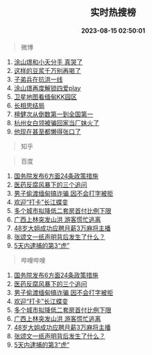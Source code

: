 <div align="center"><h2>实时热搜榜</h2><h4>2023-08-15 02:50:01</h4></div>

> 微博  

1. [涂山璟和小夭分手 真哭了](https://s.weibo.com/weibo?q=%E6%B6%82%E5%B1%B1%E7%92%9F%E5%92%8C%E5%B0%8F%E5%A4%AD%E5%88%86%E6%89%8B%20%E7%9C%9F%E5%93%AD%E4%BA%86&t=31&band_rank=1&Refer=top)<br />
2. [这样的豆浆千万别再喝了](https://s.weibo.com/weibo?q=%23%E8%BF%99%E6%A0%B7%E7%9A%84%E8%B1%86%E6%B5%86%E5%8D%83%E4%B8%87%E5%88%AB%E5%86%8D%E5%96%9D%E4%BA%86%23&t=31&band_rank=2&Refer=top)<br />
3. [子弟兵在抗洪一线](https://s.weibo.com/weibo?q=%23%E5%AD%90%E5%BC%9F%E5%85%B5%E5%9C%A8%E6%8A%97%E6%B4%AA%E4%B8%80%E7%BA%BF%23&t=31&band_rank=3&Refer=top)<br />
4. [涂山璟再度解锁四爱play](https://s.weibo.com/weibo?q=%E6%B6%82%E5%B1%B1%E7%92%9F%E5%86%8D%E5%BA%A6%E8%A7%A3%E9%94%81%E5%9B%9B%E7%88%B1play&t=31&band_rank=4&Refer=top)<br />
5. [卫星地图看缅甸KK园区](https://s.weibo.com/weibo?q=%E5%8D%AB%E6%98%9F%E5%9C%B0%E5%9B%BE%E7%9C%8B%E7%BC%85%E7%94%B8KK%E5%9B%AD%E5%8C%BA&t=31&band_rank=5&Refer=top)<br />
6. [长相思结局](https://s.weibo.com/weibo?q=%E9%95%BF%E7%9B%B8%E6%80%9D%E7%BB%93%E5%B1%80&t=31&band_rank=6&Refer=top)<br />
7. [檀健次从倒数第一到全国第一](https://s.weibo.com/weibo?q=%23%E6%AA%80%E5%81%A5%E6%AC%A1%E4%BB%8E%E5%80%92%E6%95%B0%E7%AC%AC%E4%B8%80%E5%88%B0%E5%85%A8%E5%9B%BD%E7%AC%AC%E4%B8%80%23&t=31&band_rank=7&Refer=top)<br />
8. [杭州女白领被骗回家当厂妹火了](https://s.weibo.com/weibo?q=%23%E6%9D%AD%E5%B7%9E%E5%A5%B3%E7%99%BD%E9%A2%86%E8%A2%AB%E9%AA%97%E5%9B%9E%E5%AE%B6%E5%BD%93%E5%8E%82%E5%A6%B9%E7%81%AB%E4%BA%86%23&t=31&band_rank=8&Refer=top)<br />
9. [他现在甚至都懒得张口了](https://s.weibo.com/weibo?q=%23%E4%BB%96%E7%8E%B0%E5%9C%A8%E7%94%9A%E8%87%B3%E9%83%BD%E6%87%92%E5%BE%97%E5%BC%A0%E5%8F%A3%E4%BA%86%23&t=31&band_rank=9&Refer=top)<br />

> 知乎  


> 百度  

1. [国务院发布6方面24条政策措施](https://www.baidu.com/s?wd=%E5%9B%BD%E5%8A%A1%E9%99%A2%E5%8F%91%E5%B8%836%E6%96%B9%E9%9D%A224%E6%9D%A1%E6%94%BF%E7%AD%96%E6%8E%AA%E6%96%BD&sa=fyb_news&rsv_dl=fyb_news)<br />
2. [医药反腐风暴下的三个追问](https://www.baidu.com/s?wd=%E5%8C%BB%E8%8D%AF%E5%8F%8D%E8%85%90%E9%A3%8E%E6%9A%B4%E4%B8%8B%E7%9A%84%E4%B8%89%E4%B8%AA%E8%BF%BD%E9%97%AE&sa=fyb_news&rsv_dl=fyb_news)<br />
3. [男子偷渡缅甸搞诈骗 因不会打字被拒](https://www.baidu.com/s?wd=%E7%94%B7%E5%AD%90%E5%81%B7%E6%B8%A1%E7%BC%85%E7%94%B8%E6%90%9E%E8%AF%88%E9%AA%97+%E5%9B%A0%E4%B8%8D%E4%BC%9A%E6%89%93%E5%AD%97%E8%A2%AB%E6%8B%92&sa=fyb_news&rsv_dl=fyb_news)<br />
4. [欢迎“打卡”长江蝶变](https://www.baidu.com/s?wd=%E6%AC%A2%E8%BF%8E%E2%80%9C%E6%89%93%E5%8D%A1%E2%80%9D%E9%95%BF%E6%B1%9F%E8%9D%B6%E5%8F%98&sa=fyb_news&rsv_dl=fyb_news)<br />
5. [多个城市拟降低二套房首付比例下限](https://www.baidu.com/s?wd=%E5%A4%9A%E4%B8%AA%E5%9F%8E%E5%B8%82%E6%8B%9F%E9%99%8D%E4%BD%8E%E4%BA%8C%E5%A5%97%E6%88%BF%E9%A6%96%E4%BB%98%E6%AF%94%E4%BE%8B%E4%B8%8B%E9%99%90&sa=fyb_news&rsv_dl=fyb_news)<br />
6. [广西上林突发山洪 游客慌忙逃离](https://www.baidu.com/s?wd=%E5%B9%BF%E8%A5%BF%E4%B8%8A%E6%9E%97%E7%AA%81%E5%8F%91%E5%B1%B1%E6%B4%AA+%E6%B8%B8%E5%AE%A2%E6%85%8C%E5%BF%99%E9%80%83%E7%A6%BB&sa=fyb_news&rsv_dl=fyb_news)<br />
7. [48岁大姐成功应聘月薪3万麻将主播](https://www.baidu.com/s?wd=48%E5%B2%81%E5%A4%A7%E5%A7%90%E6%88%90%E5%8A%9F%E5%BA%94%E8%81%98%E6%9C%88%E8%96%AA3%E4%B8%87%E9%BA%BB%E5%B0%86%E4%B8%BB%E6%92%AD&sa=fyb_news&rsv_dl=fyb_news)<br />
8. [张颂文一纸声明背后发生了什么？](https://www.baidu.com/s?wd=%E5%BC%A0%E9%A2%82%E6%96%87%E4%B8%80%E7%BA%B8%E5%A3%B0%E6%98%8E%E8%83%8C%E5%90%8E%E5%8F%91%E7%94%9F%E4%BA%86%E4%BB%80%E4%B9%88%EF%BC%9F&sa=fyb_news&rsv_dl=fyb_news)<br />
9. [5天内逮捕的第3“虎”](https://www.baidu.com/s?wd=5%E5%A4%A9%E5%86%85%E9%80%AE%E6%8D%95%E7%9A%84%E7%AC%AC3%E2%80%9C%E8%99%8E%E2%80%9D&sa=fyb_news&rsv_dl=fyb_news)<br />

> 哔哩哔哩  

1. [国务院发布6方面24条政策措施](https://www.baidu.com/s?wd=%E5%9B%BD%E5%8A%A1%E9%99%A2%E5%8F%91%E5%B8%836%E6%96%B9%E9%9D%A224%E6%9D%A1%E6%94%BF%E7%AD%96%E6%8E%AA%E6%96%BD&sa=fyb_news&rsv_dl=fyb_news)<br />
2. [医药反腐风暴下的三个追问](https://www.baidu.com/s?wd=%E5%8C%BB%E8%8D%AF%E5%8F%8D%E8%85%90%E9%A3%8E%E6%9A%B4%E4%B8%8B%E7%9A%84%E4%B8%89%E4%B8%AA%E8%BF%BD%E9%97%AE&sa=fyb_news&rsv_dl=fyb_news)<br />
3. [男子偷渡缅甸搞诈骗 因不会打字被拒](https://www.baidu.com/s?wd=%E7%94%B7%E5%AD%90%E5%81%B7%E6%B8%A1%E7%BC%85%E7%94%B8%E6%90%9E%E8%AF%88%E9%AA%97+%E5%9B%A0%E4%B8%8D%E4%BC%9A%E6%89%93%E5%AD%97%E8%A2%AB%E6%8B%92&sa=fyb_news&rsv_dl=fyb_news)<br />
4. [欢迎“打卡”长江蝶变](https://www.baidu.com/s?wd=%E6%AC%A2%E8%BF%8E%E2%80%9C%E6%89%93%E5%8D%A1%E2%80%9D%E9%95%BF%E6%B1%9F%E8%9D%B6%E5%8F%98&sa=fyb_news&rsv_dl=fyb_news)<br />
5. [多个城市拟降低二套房首付比例下限](https://www.baidu.com/s?wd=%E5%A4%9A%E4%B8%AA%E5%9F%8E%E5%B8%82%E6%8B%9F%E9%99%8D%E4%BD%8E%E4%BA%8C%E5%A5%97%E6%88%BF%E9%A6%96%E4%BB%98%E6%AF%94%E4%BE%8B%E4%B8%8B%E9%99%90&sa=fyb_news&rsv_dl=fyb_news)<br />
6. [广西上林突发山洪 游客慌忙逃离](https://www.baidu.com/s?wd=%E5%B9%BF%E8%A5%BF%E4%B8%8A%E6%9E%97%E7%AA%81%E5%8F%91%E5%B1%B1%E6%B4%AA+%E6%B8%B8%E5%AE%A2%E6%85%8C%E5%BF%99%E9%80%83%E7%A6%BB&sa=fyb_news&rsv_dl=fyb_news)<br />
7. [48岁大姐成功应聘月薪3万麻将主播](https://www.baidu.com/s?wd=48%E5%B2%81%E5%A4%A7%E5%A7%90%E6%88%90%E5%8A%9F%E5%BA%94%E8%81%98%E6%9C%88%E8%96%AA3%E4%B8%87%E9%BA%BB%E5%B0%86%E4%B8%BB%E6%92%AD&sa=fyb_news&rsv_dl=fyb_news)<br />
8. [张颂文一纸声明背后发生了什么？](https://www.baidu.com/s?wd=%E5%BC%A0%E9%A2%82%E6%96%87%E4%B8%80%E7%BA%B8%E5%A3%B0%E6%98%8E%E8%83%8C%E5%90%8E%E5%8F%91%E7%94%9F%E4%BA%86%E4%BB%80%E4%B9%88%EF%BC%9F&sa=fyb_news&rsv_dl=fyb_news)<br />
9. [5天内逮捕的第3“虎”](https://www.baidu.com/s?wd=5%E5%A4%A9%E5%86%85%E9%80%AE%E6%8D%95%E7%9A%84%E7%AC%AC3%E2%80%9C%E8%99%8E%E2%80%9D&sa=fyb_news&rsv_dl=fyb_news)<br />
